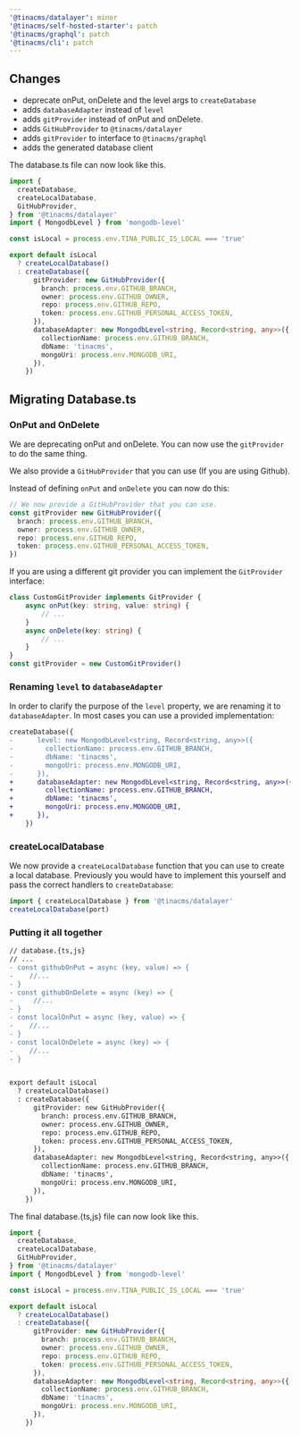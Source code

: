 ```yaml
---
'@tinacms/datalayer': minor
'@tinacms/self-hosted-starter': patch
'@tinacms/graphql': patch
'@tinacms/cli': patch
---
```


## Changes
- deprecate onPut, onDelete and the level args to `createDatabase`
- adds `databaseAdapter` instead of `level`
- adds `gitProvider` instead of onPut and onDelete. 
- adds `GitHubProvider` to  `@tinacms/datalayer`
- adds `gitProvider` to interface to `@tinacms/graphql`
- adds the generated database client


The database.ts file can now look like this.
```ts
import {
  createDatabase,
  createLocalDatabase,
  GitHubProvider,
} from '@tinacms/datalayer'
import { MongodbLevel } from 'mongodb-level'

const isLocal = process.env.TINA_PUBLIC_IS_LOCAL === 'true'

export default isLocal
  ? createLocalDatabase()
  : createDatabase({
      gitProvider: new GitHubProvider({
        branch: process.env.GITHUB_BRANCH,
        owner: process.env.GITHUB_OWNER,
        repo: process.env.GITHUB_REPO,
        token: process.env.GITHUB_PERSONAL_ACCESS_TOKEN,
      }),
      databaseAdapter: new MongodbLevel<string, Record<string, any>>({
        collectionName: process.env.GITHUB_BRANCH,
        dbName: 'tinacms',
        mongoUri: process.env.MONGODB_URI,
      }),
    })
```


## Migrating Database.ts

### OnPut and OnDelete

We are deprecating onPut and onDelete. You can now use the `gitProvider` to do the same thing. 

We also provide a `GitHubProvider` that you can use (If you are using Github). 

Instead of defining `onPut` and `onDelete` you can now do this:

```ts
// We now provide a GitHubProvider that you can use.
const gitProvider new GitHubProvider({
  branch: process.env.GITHUB_BRANCH,
  owner: process.env.GITHUB_OWNER,
  repo: process.env.GITHUB_REPO,
  token: process.env.GITHUB_PERSONAL_ACCESS_TOKEN,
})
```

If you are using a different git provider you can implement the `GitProvider` interface:

```ts
class CustomGitProvider implements GitProvider {
    async onPut(key: string, value: string) {
        // ...
    }
    async onDelete(key: string) {
        // ...
    }
}
const gitProvider = new CustomGitProvider()
```

### Renaming `level` to `databaseAdapter`

In order to clarify the purpose of the `level` property, we are renaming it to `databaseAdapter`.  In most cases you can use a provided implementation:


```diff 
createDatabase({
-      level: new MongodbLevel<string, Record<string, any>>({
-        collectionName: process.env.GITHUB_BRANCH,
-        dbName: 'tinacms',
-        mongoUri: process.env.MONGODB_URI,
-      }),
+      databaseAdapter: new MongodbLevel<string, Record<string, any>>({
+        collectionName: process.env.GITHUB_BRANCH,
+        dbName: 'tinacms',
+        mongoUri: process.env.MONGODB_URI,
+      }),
    })
```

### createLocalDatabase

We now provide a `createLocalDatabase` function that you can use to create a local database. Previously you would have to implement this yourself and pass the correct handlers to `createDatabase`:
```ts
import { createLocalDatabase } from '@tinacms/datalayer'
createLocalDatabase(port)
```

### Putting it all together


```diff
// database.{ts,js}
// ...
- const githubOnPut = async (key, value) => {
-    //...
- }
- const githubOnDelete = async (key) => {
-     //...
- }
- const localOnPut = async (key, value) => {
-    //...
- }
- const localOnDelete = async (key) => {
-    //...
- }


export default isLocal
  ? createLocalDatabase()
  : createDatabase({
      gitProvider: new GitHubProvider({
        branch: process.env.GITHUB_BRANCH,
        owner: process.env.GITHUB_OWNER,
        repo: process.env.GITHUB_REPO,
        token: process.env.GITHUB_PERSONAL_ACCESS_TOKEN,
      }),
      databaseAdapter: new MongodbLevel<string, Record<string, any>>({
        collectionName: process.env.GITHUB_BRANCH,
        dbName: 'tinacms',
        mongoUri: process.env.MONGODB_URI,
      }),
    })
```

The final database.{ts,js} file can now look like this.

```ts
import {
  createDatabase,
  createLocalDatabase,
  GitHubProvider,
} from '@tinacms/datalayer'
import { MongodbLevel } from 'mongodb-level'

const isLocal = process.env.TINA_PUBLIC_IS_LOCAL === 'true'

export default isLocal
  ? createLocalDatabase()
  : createDatabase({
      gitProvider: new GitHubProvider({
        branch: process.env.GITHUB_BRANCH,
        owner: process.env.GITHUB_OWNER,
        repo: process.env.GITHUB_REPO,
        token: process.env.GITHUB_PERSONAL_ACCESS_TOKEN,
      }),
      databaseAdapter: new MongodbLevel<string, Record<string, any>>({
        collectionName: process.env.GITHUB_BRANCH,
        dbName: 'tinacms',
        mongoUri: process.env.MONGODB_URI,
      }),
    })

```